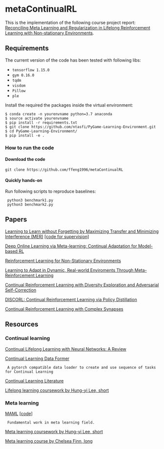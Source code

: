 # metaContinualRL

This is the implementation of the following course project report: 
[Reconciling Meta Learning and Regularization in Lifelong Reinforcement Learning with Non-stationary Environments](https://github.com/ffeng1996/metaContinualRL/blob/master/paper/paper.pdf).

## Requirements
The current version of the code has been tested with following libs:
* `tensorflow 1.15.0`
* `gym 0.16.0`
* `tqdm`
* `visdom`
* `Pillow`
* `ple`

Install the required the packages inside the virtual environment:
```
$ conda create -n yourenvname python=3.7 anaconda
$ source activate yourenvname
$ pip install -r requirements.txt
$ git clone https://github.com/ntasfi/PyGame-Learning-Environment.git
$ cd PyGame-Learning-Environment/
$ pip install -e .
```


### How to run the code
#### Download the code
```
git clone https://github.com/ffeng1996/metaContinualRL
```
#### Quickly hands-on
Run following scripts to reproduce baselines:
```
 python3 benchmark1.py
 python3 benchmark2.py
```

## Papers
[Learning to Learn without Forgetting by Maximizing Transfer and Minimizing Interference (MER)](https://arxiv.org/pdf/1810.11910.pdf) [[code for supervision]](https://github.com/mattriemer/mer)

[Deep Online Learning via Meta-learning: Continual Adaptation for Model-based RL](https://arxiv.org/pdf/1812.07671.pdf)

[Reinforcement Learning for Non-Stationary Environments](https://arxiv.org/pdf/1905.03970.pdf)

[Learning to Adapt in Dynamic, Real-world Enviroments Through Meta-Reinforcement Learning](https://arxiv.org/pdf/1803.11347.pdf)

[Continual Reinforcement Learning with Diversity Exploration and Adversarial Self-Correction](https://arxiv.org/pdf/1906.09205.pdf)

[DISCORL: Continual Reinforcement Learning via Policy Distillation](https://arxiv.org/pdf/1907.05855.pdf)


[Continual Reinforcement Learning with Complex Synapses](http://proceedings.mlr.press/v80/kaplanis18a/kaplanis18a.pdf)


## Resources
### Continual learning
[Continual Lifelong Learning with Neural Networks: A Review](https://arxiv.org/abs/1802.07569)

[Continual Learning Data Former](https://github.com/TLESORT/Continual_Learning_Data_Former)
```
 A pytorch compatible data loader to create and use sequence of tasks for Continual Learning 
```

[Continual Learning Literature](https://github.com/optimass/continual_learning_papers)

[Lifelong learning coursework by Hung-yi Lee, short](https://www.youtube.com/watch?v=7qT5P9KJnWo&list=PLJV_el3uVTsOK_ZK5L0Iv_EQoL1JefRL4&index=25)

### Meta learning
[MAML](https://arxiv.org/abs/1703.03400) [[code]](https://github.com/cbfinn/maml)
```
 Fundamental work in meta learning field.  
```

[Meta learning coursework by Hung-yi Lee, short](https://www.youtube.com/watch?v=EkAqYbpCYAc&list=PLJV_el3uVTsOK_ZK5L0Iv_EQoL1JefRL4&index=32)

[Meta learning course by Chelsea Finn, long](https://www.youtube.com/playlist?list=PLoROMvodv4rMC6zfYmnD7UG3LVvwaITY5)